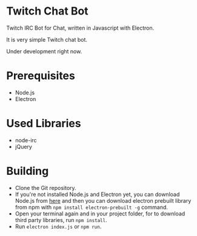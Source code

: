 Twitch Chat Bot
===============

Twitch IRC Bot for Chat, written in Javascript with Electron.

It is very simple Twitch chat bot.

Under development right now.

# Prerequisites

* Node.js
* Electron

# Used Libraries

* node-irc
* jQuery


Building
========

* Clone the Git repository.
* If you're not installed Node.js and Electron yet, you can download Node.js from [here](https://nodejs.org/) and then you can download electron prebuilt library from npm with `npm install electron-prebuilt -g` command.
* Open your terminal again and in your project folder, for to download third party libraries, run `npm install`.
* Run `electron index.js` or `npm run`.
